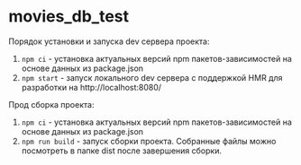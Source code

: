 # movies_db_test

Порядок установки и запуска dev сервера проекта:

1. `npm ci` - установка актуальных версий npm пакетов-зависимостей на основе данных из package.json
2. `npm start` - запуск локального dev сервера с поддержкой HMR для разработки на http://localhost:8080/

Прод сборка проекта:

1. `npm ci` - установка актуальных версий npm пакетов-зависимостей на основе данных из package.json
2. `npm run build` - запуск сборки проекта. Собранные файлы можно посмотреть в папке dist после завершения сборки.
